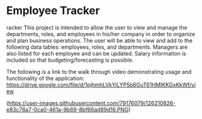 # Employee Tracker
racker
This project is intended to allow the user to view and manage the departments, roles, and employees in his/her company
in order to organize and plan business operations.
The user will be able to view and add to the following data tables: employees, roles, and departments.
Managers are also listed for each employee and can be updated.
Salary information is included so that budgeting/forecasting is possible.

The following is a link to the walk through video demonstrating usage and functionality of the application:
https://drive.google.com/file/d/1pjhmhLVkYiLYP5b6GuT61HMIKKGxKkWf/view


(https://user-images.githubusercontent.com/79176079/126210826-e83c78a7-0ca0-461a-9b69-8bf66ad89d16.PNG)
